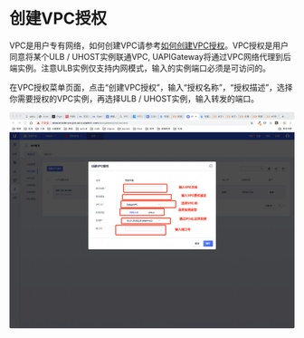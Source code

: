 

# 创建VPC授权

VPC是用户专有网络，如何创建VPC请参考[如何创建VPC授权]((https://docs.ucloud.cn/network/vpc/index))。VPC授权是用户同意将某个ULB / UHOST实例联通VPC, UAPIGateway将通过VPC网络代理到后端实例。注意ULB实例仅支持内网模式，输入的实例端口必须是可访问的。

在VPC授权菜单页面，点击“创建VPC授权”，输入“授权名称”，“授权描述”，选择你需要授权的VPC实例，再选择ULB / UHOST实例，输入转发的端口。

![创建VPC授权](/images/open_api/create_vpc_access.png)

